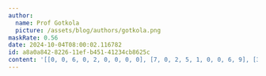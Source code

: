 ```yaml
---
author:
  name: Prof Gotkola
  picture: /assets/blog/authors/gotkola.png
maskRate: 0.56
date: 2024-10-04T08:00:02.116782
id: a8a0a842-8226-11ef-b451-41234cb8625c
content: '[[0, 0, 6, 0, 2, 0, 0, 0, 0], [7, 0, 2, 5, 1, 0, 0, 6, 9], [3, 0, 0, 6, 7, 9, 2, 0, 8], [0, 0, 0, 9, 5, 8, 7, 1, 6], [0, 0, 0, 0, 6, 0, 8, 0, 0], [0, 0, 5, 0, 0, 0, 0, 0, 0], [0, 2, 0, 3, 0, 0, 0, 0, 0], [4, 5, 0, 0, 8, 1, 6, 0, 0], [9, 0, 8, 7, 4, 6, 0, 0, 3]]'
---
```

